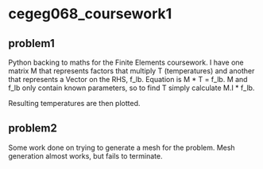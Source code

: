 cegeg068_coursework1
====================

problem1
--------

Python backing to maths for the Finite Elements coursework. I have one matrix M that represents factors that multiply 
T (temperatures) and another that represents a Vector on the RHS, f_lb. Equation is M * T = f_lb. M and f_lb only contain
known parameters, so to find T simply calculate M.I * f_lb.

Resulting temperatures are then plotted.

problem2
--------

Some work done on trying to generate a mesh for the problem. Mesh generation almost works, but fails to terminate.


